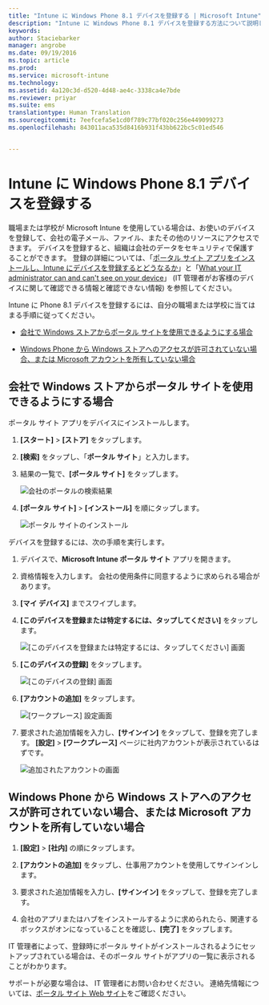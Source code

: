 ```yaml
---
title: "Intune に Windows Phone 8.1 デバイスを登録する | Microsoft Intune"
description: "Intune に Windows Phone 8.1 デバイスを登録する方法について説明します"
keywords: 
author: Staciebarker
manager: angrobe
ms.date: 09/19/2016
ms.topic: article
ms.prod: 
ms.service: microsoft-intune
ms.technology: 
ms.assetid: 4a120c3d-d520-4d48-ae4c-3338ca4e7bde
ms.reviewer: priyar
ms.suite: ems
translationtype: Human Translation
ms.sourcegitcommit: 7eefcefa5e1cd0f789c77bf020c256e449099273
ms.openlocfilehash: 843011aca535d8416b931f43bb622bc5c01ed546


---
```



# Intune に Windows Phone 8.1 デバイスを登録する

職場または学校が Microsoft Intune を使用している場合は、お使いのデバイスを登録して、会社の電子メール、ファイル、またその他のリソースにアクセスできます。 デバイスを登録すると、組織は会社のデータをセキュリティで保護することができます。 登録の詳細については、「[ポータル サイト アプリをインストールし、Intune にデバイスを登録するとどうなるか](what-happens-if-you-install-the-company-portal-app-and-enroll-your-device-in-intune-windows.md)」と「[What your IT administrator can and can't see on your device](what-can-your-it-administrator-see-when-you-enroll-your-device-in-intune-windows.md)」 (IT 管理者がお客様のデバイスに関して確認できる情報と確認できない情報) を参照してください。


Intune に Phone 8.1 デバイスを登録するには、自分の職場または学校に当てはまる手順に従ってください。

-   [会社で Windows ストアからポータル サイトを使用できるようにする場合](#if-your-company-lets-you-use-the-company-portal-from-the-windows-store)

-   [Windows Phone から Windows ストアへのアクセスが許可されていない場合、または Microsoft アカウントを所有していない場合](#if-you-are-not-allowed-to-access-the-windows-store-from-your-windows-phone-or-if-you-do-not-have-a-microsoft-account)

## 会社で Windows ストアからポータル サイトを使用できるようにする場合
ポータル サイト アプリをデバイスにインストールします。

1.  **[スタート]** &gt; **[ストア]** をタップします。

2.  **[検索]** をタップし、「**ポータル サイト**」と入力します。

3.  結果の一覧で、**[ポータル サイト]** をタップします。

    ![会社のポータルの検索結果](./media/WP81-1-CP-search-store-v2.png)

4.  **[ポータル サイト]** &gt; **[インストール]** を順にタップします。

    ![ポータル サイトのインストール](./media/WP81-2-CP-install-v2.png)

デバイスを登録するには、次の手順を実行します。

1.  デバイスで、**Microsoft Intune ポータル サイト** アプリを開きます。

2.  資格情報を入力します。 会社の使用条件に同意するように求められる場合があります。

3.  **[マイ デバイス]** までスワイプします。

4.  **[このデバイスを登録または特定するには、タップしてください]** をタップします。

    ![[このデバイスを登録または特定するには、タップしてください] 画面](./media/WP81-enroll-1-swipe-my-devices.png)

5.  **[このデバイスの登録]** をタップします。

    ![[このデバイスの登録] 画面](./media/WP81-enroll-2-enroll-this-device.png)

6.  **[アカウントの追加]** をタップします。

    ![[ワークプレース] 設定画面](./media/WP81-enroll-3-workplace-add-acct.png)

7.  要求された追加情報を入力し、**[サインイン]** をタップして、登録を完了します。 **[設定]** &gt; **[ワークプレース]** ページに社内アカウントが表示されているはずです。

    ![追加されたアカウントの画面](./media/WP81-enroll-4-account-added.png)

## Windows Phone から Windows ストアへのアクセスが許可されていない場合、または Microsoft アカウントを所有していない場合

1.  **[設定]** &gt; **[社内]** の順にタップします。

2.  **[アカウントの追加]** をタップし、仕事用アカウントを使用してサインインします。

3.  要求された追加情報を入力し、**[サインイン]** をタップして、登録を完了します。

4.  会社のアプリまたはハブをインストールするように求められたら、関連するボックスがオンになっていることを確認し、**[完了]** をタップします。

IT 管理者によって、登録時にポータル サイトがインストールされるようにセットアップされている場合は、そのポータル サイトがアプリの一覧に表示されることがわかります。

サポートが必要な場合は、 IT 管理者にお問い合わせください。 連絡先情報については、[ポータル サイト Web サイト](http://portal.manage.microsoft.com)をご確認ください。



<!--HONumber=Oct16_HO2-->


